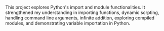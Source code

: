 This project explores Python's import and module functionalities. It strengthened my understanding in importing functions, dynamic scrpting, handling command line arguments, infinite addition, exploring compiled modules, and demonstrating variable importation in Python.
